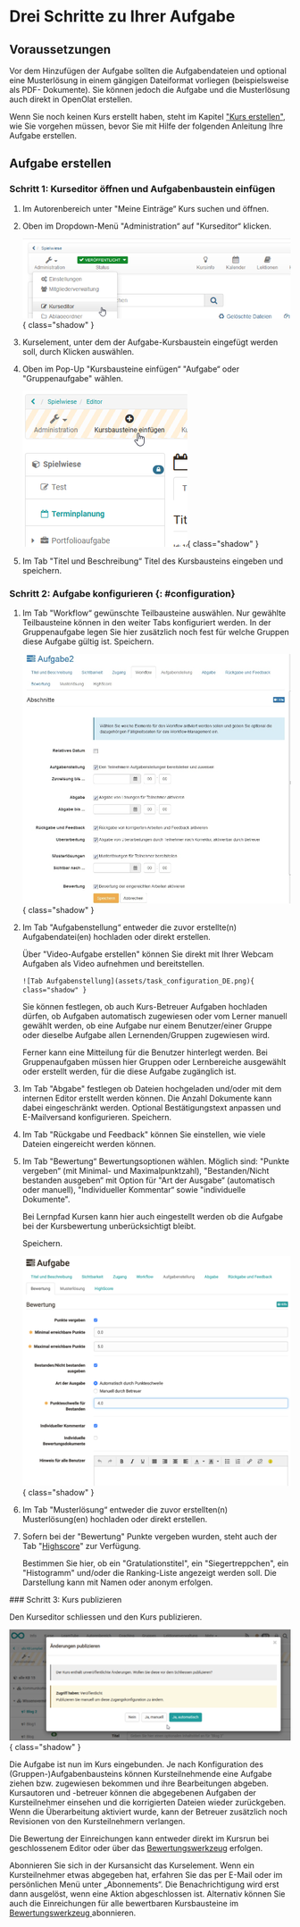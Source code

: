 # Drei Schritte zu Ihrer Aufgabe

##  Voraussetzungen

Vor dem Hinzufügen der Aufgabe sollten die Aufgabendateien und optional eine
Musterlösung in einem gängigen Dateiformat vorliegen (beispielsweise als PDF-
Dokumente). Sie können jedoch die Aufgabe und die Musterlösung auch direkt in
OpenOlat erstellen.

Wenn Sie noch keinen Kurs erstellt haben, steht im Kapitel ["Kurs erstellen"](../course_create/index.de.md),
wie Sie vorgehen müssen, bevor Sie mit Hilfe der folgenden Anleitung Ihre Aufgabe erstellen.

##  Aufgabe erstellen

### Schritt 1: Kurseditor öffnen und Aufgabenbaustein einfügen

1. Im Autorenbereich unter "Meine Einträge“ Kurs suchen und öffnen.

2. Oben im Dropdown-Menü "Administration“ auf "Kurseditor“ klicken.

     ![Kurseditor](assets/task_course_editor_DE.png){ class="shadow" }

3. Kurselement, unter dem der Aufgabe-Kursbaustein eingefügt werden soll,
   durch Klicken auswählen.

4. Oben im Pop-Up "Kursbausteine einfügen“ "Aufgabe“ oder "Gruppenaufgabe"
   wählen.

    ![Kursbaustein hinzufügen](assets/task_insert_course_elements_DE.png){ class="shadow" }

5. Im Tab "Titel und Beschreibung“ Titel des Kursbausteins eingeben und
   speichern.

### Schritt 2: Aufgabe konfigurieren  {: #configuration}

1. Im Tab "Workflow“ gewünschte Teilbausteine auswählen. Nur gewählte
   Teilbausteine können in den weiter Tabs konfiguriert werden.
   In der Gruppenaufgabe legen Sie hier zusätzlich noch fest für welche Gruppen
   diese Aufgabe gültig ist. Speichern.

     ![Tab Workflow](assets/task_workflow_DE.jpg){ class="shadow" }

2. Im Tab "Aufgabenstellung“ entweder die zuvor erstellte(n)
   Aufgabendatei(en) hochladen oder direkt erstellen.

   Über "Video-Aufgabe erstellen" können Sie direkt mit Ihrer Webcam Aufgaben als Video aufnehmen und bereitstellen.

       ![Tab Aufgabenstellung](assets/task_configuration_DE.png){ class="shadow" }
     
     Sie können festlegen, ob auch Kurs-Betreuer Aufgaben hochladen dürfen, ob
     Aufgaben automatisch zugewiesen oder vom Lerner manuell gewählt werden, ob
     eine Aufgabe nur einem Benutzer/einer Gruppe oder dieselbe Aufgabe allen
     Lernenden/Gruppen zugewiesen wird.
   
     Ferner kann eine Mitteilung für die Benutzer hinterlegt werden.
     Bei Gruppenaufgaben müssen hier Gruppen oder Lernbereiche ausgewählt oder
     erstellt werden, für die diese Aufgabe zugänglich ist.  
  
3. Im Tab "Abgabe" festlegen ob Dateien hochgeladen und/oder mit dem
   internen Editor erstellt werden können. Die Anzahl Dokumente kann dabei
   eingeschränkt werden. Optional Bestätigungstext anpassen und E-Mailversand
   konfigurieren. Speichern.  

4. Im Tab "Rückgabe und Feedback" können Sie einstellen, wie viele Dateien
   eingereicht werden können. 

5. Im Tab "Bewertung“ Bewertungsoptionen wählen. Möglich sind: "Punkte
   vergeben“ (mit Minimal- und Maximalpunktzahl), "Bestanden/Nicht bestanden
   ausgeben“ mit Option für "Art der Ausgabe“ (automatisch oder manuell),
   "Individueller Kommentar“ sowie "individuelle Dokumente".

     Bei Lernpfad Kursen kann hier auch eingestellt werden ob die Aufgabe bei der
     Kursbewertung unberücksichtigt bleibt.

     Speichern.

      ![Tab Bewertung](assets/task_grading_DE.png){ class="shadow" }

6. Im Tab "Musterlösung“ entweder die zuvor erstellten(n)
   Musterlösung(en) hochladen oder direkt erstellen. 

7. Sofern bei der "Bewertung" Punkte vergeben wurden, steht auch der Tab
    "[Highscore](../course_elements/Assessment.de.md#highscore)" zur Verfügung.

     Bestimmen Sie hier, ob ein "Gratulationstitel", ein "Siegertreppchen", ein
     "Histogramm" und/oder die Ranking-Liste angezeigt werden soll. Die Darstellung
     kann mit Namen oder anonym erfolgen.  

### Schritt 3: Kurs publizieren

Den Kurseditor schliessen und den Kurs publizieren.

![Publizieren](assets/task_publish_DE.png){ class="shadow" }
  
Die Aufgabe ist nun im Kurs eingebunden. Je nach Konfiguration des
(Gruppen-)Aufgabenbausteins können Kursteilnehmende eine Aufgabe ziehen bzw.
zugewiesen bekommen und ihre Bearbeitungen abgeben. Kursautoren und -betreuer
können die abgegebenen Aufgaben der Kursteilnehmer einsehen und die
korrigierten Dateien wieder zurückgeben. Wenn die Überarbeitung aktiviert
wurde, kann der Betreuer zusätzlich noch Revisionen von den Kursteilnehmern
verlangen.

Die Bewertung der Einreichungen kann entweder direkt im Kursrun bei
geschlossenem Editor oder über das
[Bewertungswerkzeug](../course_operation/Assessment_tool_-_overview.de.md) erfolgen.

Abonnieren Sie sich in der Kursansicht das Kurselement. Wenn ein
Kursteilnehmer etwas abgegeben hat, erfahren Sie das per E-Mail oder im
persönlichen Menü unter „Abonnements“. Die Benachrichtigung wird erst dann
ausgelöst, wenn eine Aktion abgeschlossen ist. Alternativ können Sie auch die
Einreichungen für alle bewertbaren Kursbausteine im [Bewertungswerkzeug
](../course_operation/Assessment_tool_-_overview.de.md)abonnieren.